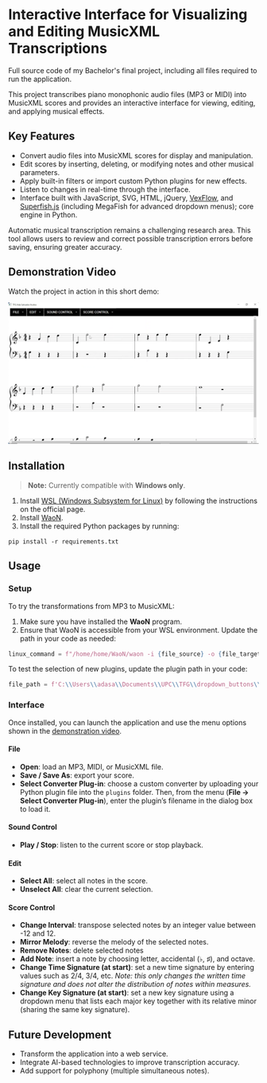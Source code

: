 # Interactive Interface for Visualizing and Editing MusicXML Transcriptions

Full source code of my Bachelor's final project, including all files required to run the application.

This project transcribes piano monophonic audio files (MP3 or MIDI) into MusicXML scores and provides an interactive interface for viewing, editing, and applying musical effects.

## Key Features

- Convert audio files into MusicXML scores for display and manipulation.  
- Edit scores by inserting, deleting, or modifying notes and other musical parameters.  
- Apply built-in filters or import custom Python plugins for new effects.  
- Listen to changes in real-time through the interface.  
- Interface built with JavaScript, SVG, HTML, jQuery, [VexFlow](https://github.com/0xfe/vexflow), and [Superfish.js](https://github.com/joeldbirch/superfish) (including MegaFish for advanced dropdown menus); core engine in Python. 

Automatic musical transcription remains a challenging research area. This tool allows users to review and correct possible transcription errors before saving, ensuring greater accuracy.

## Demonstration Video
Watch the project in action in this short demo:

[![Demo Video](assets/demo_img.png)](https://youtu.be/34K5PG9SdkM)


## Installation
> **Note:** Currently compatible with **Windows only**.

1. Install [WSL (Windows Subsystem for Linux)](https://learn.microsoft.com/en-us/windows/wsl/install) by following the instructions on the official page.
2. Install [WaoN](https://kichiki.github.io/waon/).
3. Install the required Python packages by running:

````
pip install -r requirements.txt
````

## Usage

### Setup

To try the transformations from MP3 to MusicXML:

1. Make sure you have installed the **WaoN** program.  
2. Ensure that WaoN is accessible from your WSL environment. Update the path in your code as needed:

```python
linux_command = f"/home/home/WaoN/waon -i {file_source} -o {file_target}"
```

To test the selection of new plugins, update the plugin path in your code:
```python
file_path = f'C:\\Users\\adasa\\Documents\\UPC\\TFG\\dropdown_buttons\\tfg (3)\\tfg\\plugins\\{name}.py'
```
### Interface
Once installed, you can launch the application and use the menu options shown in the [demonstration video](https://youtu.be/34K5PG9SdkM).

#### File
- **Open**: load an MP3, MIDI, or MusicXML file.
- **Save / Save As**: export your score.  
- **Select Converter Plug-in**: choose a custom converter by uploading your Python plugin file into the `plugins` folder. Then, from the menu (**File → Select Converter Plug-in**), enter the plugin’s filename in the dialog box to load it.

#### Sound Control
- **Play / Stop**: listen to the current score or stop playback.  

#### Edit
- **Select All**: select all notes in the score.
- **Unselect All**: clear the current selection. 

#### Score Control
- **Change Interval**: transpose selected notes by an integer value between -12 and 12.
- **Mirror Melody**: reverse the melody of the selected notes.
- **Remove Notes**: delete selected notes  
- **Add Note**: insert a note by choosing letter, accidental (♭, ♯), and octave. 
- **Change Time Signature (at start)**: set a new time signature by entering values such as 2/4, 3/4, etc. 
  *Note: this only changes the written time signature and does not alter the distribution of notes within measures.*  
- **Change Key Signature (at start)**: set a new key signature using a dropdown menu that lists each major key together with its relative minor (sharing the same key signature).



## Future Development

- Transform the application into a web service.  
- Integrate AI-based technologies to improve transcription accuracy.
- Add support for polyphony (multiple simultaneous notes).  
